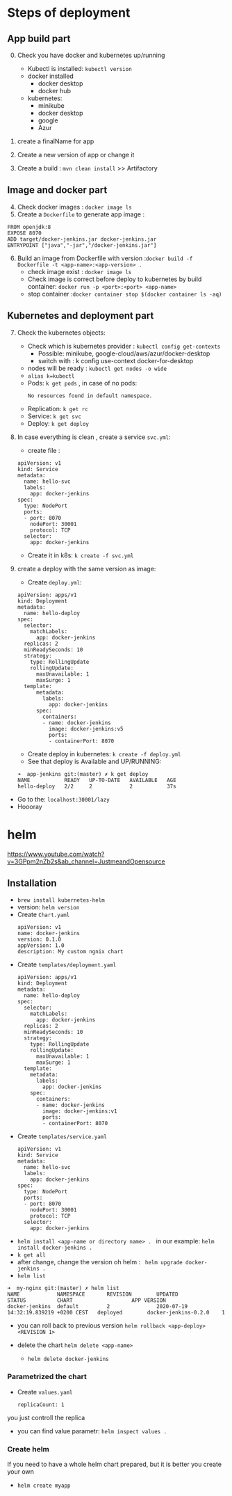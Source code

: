 # Steps of deployment
## App build part
0. Check you have docker and kubernetes up/running 
    * Kubectl is installed: `kubectl version`
    * docker installed
        * docker desktop
        * docker hub
    * kubernetes: 
        * minikube
        * docker desktop
        * google
        * Azur
        
1. create a finalName for app <app-name>
2. Create a new version of app or change it
3. Create a build : `mvn clean install` >> Artifactory

## Image and docker part
4. Check docker images : `docker image ls`
5. Create a `Dockerfile` to generate app image : 
```
FROM openjdk:8
EXPOSE 8070
ADD target/docker-jenkins.jar docker-jenkins.jar
ENTRYPOINT ["java","-jar","/docker-jenkins.jar"]
``` 
6. Build an image from Dockerfile with version :`docker build -f Dockerfile -t <app-name>:<app-version> .`
    * check image exist : `docker image ls`
    * Check image is correct before deploy to kubernetes by build container: `docker run -p <port>:<port> <app-name>`
    * stop container :`docker container stop $(docker container ls -aq)`

## Kubernetes and deployment part
7. Check the kubernetes objects:
    * Check which is kubernetes provider : `kubectl config get-contexts`
        * Possible: minikube, google-cloud/aws/azur/docker-desktop
        * switch with : k config use-context docker-for-desktop
    * nodes will be ready : `kubectl get nodes -o wide`
    * `alias k=kubectl`
    * Pods: `k get pods` , in case of no pods:
        ```
        No resources found in default namespace.
        ```    
    * Replication: `k get rc`
    * Service: `k get svc`
    * Deploy: `k get deploy`
8. In case everything is clean , create a service `svc.yml`:
    * create file :
    
    ```
    apiVersion: v1
    kind: Service
    metadata:
      name: hello-svc
      labels:
        app: docker-jenkins
    spec:
      type: NodePort
      ports:
      - port: 8070
        nodePort: 30001
        protocol: TCP
      selector:
        app: docker-jenkins
    ``` 
    
    * Create it in k8s: `k create -f svc.yml`
9. create a deploy with the same version as image:
    * Create `deploy.yml`:
    
    ```
    apiVersion: apps/v1
    kind: Deployment
    metadata:
      name: hello-deploy
    spec:
      selector:
        matchLabels:
          app: docker-jenkins
      replicas: 2
      minReadySeconds: 10
      strategy:
        type: RollingUpdate
        rollingUpdate:
          maxUnavailable: 1
          maxSurge: 1
      template:
          metadata:
            labels:
              app: docker-jenkins
          spec:
            containers:
            - name: docker-jenkins
              image: docker-jenkins:v5
              ports:
              - containerPort: 8070
    ```    
    
    * Create deploy in kubernetes: `k create -f deploy.yml`
    * See that deploy is Available and UP/RUNNING:
    
     ```
     ➜  app-jenkins git:(master) ✗ k get deploy
     NAME           READY   UP-TO-DATE   AVAILABLE   AGE
     hello-deploy   2/2     2            2           37s
     ```
     
* Go to the: `localhost:30001/lazy`
* Hoooray
# helm
https://www.youtube.com/watch?v=3GPpm2nZb2s&ab_channel=JustmeandOpensource
## Installation
* `brew install kubernetes-helm`
* version: `helm version`
* Create `Chart.yaml`
    ```
    apiVersion: v1
    name: docker-jenkins
    version: 0.1.0
    appVersion: 1.0
    description: My custom ngnix chart
    ```
* Create `templates/deployment.yaml`
    ```
    apiVersion: apps/v1
    kind: Deployment
    metadata:
      name: hello-deploy
    spec:
      selector:
        matchLabels:
          app: docker-jenkins
      replicas: 2
      minReadySeconds: 10
      strategy:
        type: RollingUpdate
        rollingUpdate:
          maxUnavailable: 1
          maxSurge: 1
      template:
        metadata:
          labels:
            app: docker-jenkins
        spec:
          containers:
          - name: docker-jenkins
            image: docker-jenkins:v1
            ports:
            - containerPort: 8070
    ```
* Create `templates/service.yaml`
    ```
    apiVersion: v1
    kind: Service
    metadata:
      name: hello-svc
      labels:
        app: docker-jenkins
    spec:
      type: NodePort
      ports:
      - port: 8070
        nodePort: 30001
        protocol: TCP
      selector:
        app: docker-jenkins
    ```        
* `helm install <app-name or directory name> . ` in our example:
`helm install docker-jenkins .`
* `k get all`
* after change, change the version oh helm : ` helm upgrade docker-jenkins .`
* `helm list`
```
➜  my-nginx git:(master) ✗ helm list
NAME            NAMESPACE       REVISION        UPDATED                                 STATUS          CHART                   APP VERSION
docker-jenkins  default         2               2020-07-19 14:32:19.839219 +0200 CEST   deployed        docker-jenkins-0.2.0    1          
```

* you can roll back to previous version `helm rollback <app-deploy> <REVISION 1>`

* delete the chart `helm delete <app-name>`
    *  `helm delete docker-jenkins`
### Parametrized the chart
* Create `values.yaml`
    ```
    replicaCount: 1
    ```
you just controll the replica
* you can find value parametr: `helm inspect values .`
    

### Create helm 
If you need to have a whole helm chart prepared, but it is better you create your own
* `helm create myapp`
    
    